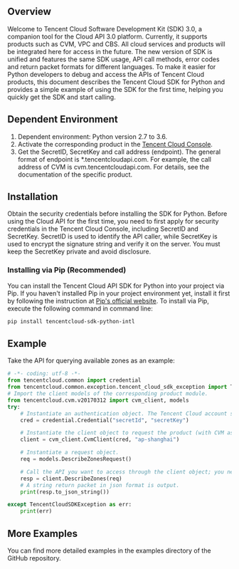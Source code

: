 ## Overview
Welcome to Tencent Cloud Software Development Kit (SDK) 3.0, a companion tool for the Cloud API 3.0 platform. Currently, it supports products such as CVM, VPC and CBS. All cloud services and products will be integrated here for access in the future. The new version of SDK is unified and features the same SDK usage, API call methods, error codes and return packet formats for different languages.
To make it easier for Python developers to debug and access the APIs of Tencent Cloud products, this document describes the Tencent Cloud SDK for Python and provides a simple example of using the SDK for the first time, helping you quickly get the SDK and start calling.

## Dependent Environment
1. Dependent environment: Python version 2.7 to 3.6.
2. Activate the corresponding product in the [Tencent Cloud Console](https://console.cloud.tencent.com/).
3. Get the SecretID, SecretKey and call address (endpoint). The general format of endpoint is *.tencentcloudapi.com. For example, the call address of CVM is cvm.tencentcloudapi.com. For details, see the documentation of the specific product.

## Installation
Obtain the security credentials before installing the SDK for Python. Before using the Cloud API for the first time, you need to first apply for security credentials in the Tencent Cloud Console, including SecretID and SecretKey. SecretID is used to identify the API caller, while SecretKey is used to encrypt the signature string and verify it on the server. You must keep the SecretKey private and avoid disclosure.
### Installing via Pip (Recommended)
You can install the Tencent Cloud API SDK for Python into your project via Pip. If you haven't installed Pip in your project environment yet, install it first by following the instruction at [Pip's official website](https://pip.pypa.io/en/stable/installing/?spm=a3c0i.o32026zh.a3.6.74134958lLSo6o).
To install via Pip, execute the following command in command line:
```bash
pip install tencentcloud-sdk-python-intl
```

## Example
Take the API for querying available zones as an example:
```python
# -*- coding: utf-8 -*-
from tencentcloud.common import credential
from tencentcloud.common.exception.tencent_cloud_sdk_exception import TencentCloudSDKException
# Import the client models of the corresponding product module.
from tencentcloud.cvm.v20170312 import cvm_client, models
try:
    # Instantiate an authentication object. The Tencent Cloud account secretId and secretKey need to be passed in as the input parameters.
    cred = credential.Credential("secretId", "secretKey")

    # Instantiate the client object to request the product (with CVM as an example).
    client = cvm_client.CvmClient(cred, "ap-shanghai")

    # Instantiate a request object.
    req = models.DescribeZonesRequest()

    # Call the API you want to access through the client object; you need to pass in the request object.
    resp = client.DescribeZones(req)
    # A string return packet in json format is output.
    print(resp.to_json_string())

except TencentCloudSDKException as err:
    print(err)
```

## More Examples

You can find more detailed examples in the examples directory of the GitHub repository.
